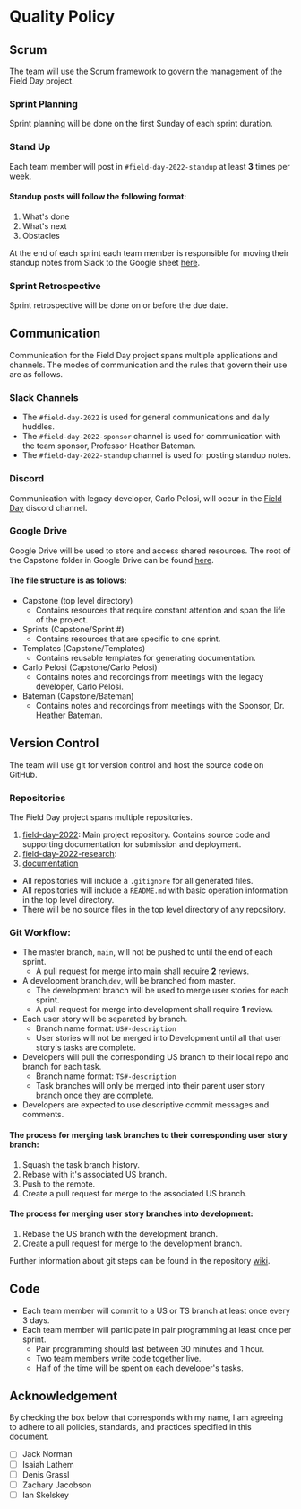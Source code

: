 # Quality Policy

## Scrum

The team will use the Scrum framework to govern the management of the Field Day project.

### Sprint Planning

Sprint planning will be done on the first Sunday of each sprint duration.

### Stand Up

Each team member will post in `#field-day-2022-standup` at least **3** times per week. 

#### Standup posts will follow the following format:

1. What's done
2. What's next
3. Obstacles

At the end of each sprint each team member is responsible for moving their standup notes from Slack
to the Google sheet [here](https://docs.google.com/spreadsheets/d/1beFXzJNFcR82lcvSi-tIZXk3Qr86IBEQbFVrCKx_DNw/edit?usp=sharing).

### Sprint Retrospective

Sprint retrospective will be done on or before the due date.

## Communication

Communication for the Field Day project spans multiple applications and channels. The modes of communication and the 
rules that govern their use are as follows.

### Slack Channels

- The `#field-day-2022` is used for general communications and daily huddles.
- The `#field-day-2022-sponsor` channel is used for communication with the team sponsor, Professor Heather Bateman.
- The `#field-day-2022-standup` channel is used for posting standup notes. 


### Discord

Communication with legacy developer, Carlo Pelosi, will occur in the [Field Day](https://discord.gg/qfWDMEdUfr) 
discord channel.

### Google Drive

Google Drive will be used to store and access shared resources. The root of the Capstone folder in Google Drive can be 
found [here](https://drive.google.com/drive/folders/19JDGxjSamYeW-ZXcv5gNdX_IfooPdGxY?usp=sharing).

#### The file structure is as follows:

- Capstone (top level directory)
  - Contains resources that require constant attention and span the life of the project.
- Sprints (Capstone/Sprint #)
  - Contains resources that are specific to one sprint.
- Templates (Capstone/Templates)
  - Contains reusable templates for generating documentation.
- Carlo Pelosi (Capstone/Carlo Pelosi)
  - Contains notes and recordings from meetings with the legacy developer, Carlo Pelosi.
- Bateman (Capstone/Bateman)
  - Contains notes and recordings from meetings with the Sponsor, Dr. Heather Bateman.

## Version Control
The team will use git for version control and host the source code on GitHub.

### Repositories

The Field Day project spans multiple repositories.

1. [field-day-2022](https://github.com/Field-Day-2022/field-day-2022): Main project repository. Contains source code 
and supporting documentation for submission and deployment.
2. [field-day-2022-research](https://github.com/Field-Day-2022/field-day-2022-research): 
3. [documentation](https://github.com/Field-Day-2022/documentation)

- All repositories will include a `.gitignore` for all generated files.
- All repositories will include a `README.md` with basic operation information in the top level directory.
- There will be no source files in the top level directory of any repository.



### Git Workflow:
- The master branch, `main`, will not be pushed to until the end of each sprint.
  - A pull request for merge into main shall require **2** reviews.
- A development branch,`dev`, will be branched from master.
  - The development branch will be used to merge user stories for each sprint.
  - A pull request for merge into development shall require **1** review.
- Each user story will be separated by branch. 
  - Branch name format: `US#-description`
  - User stories will not be merged into Development until all that user story's tasks are complete.
- Developers will pull the corresponding US branch to their local repo and branch for each task.
  - Branch name format: `TS#-description`
  - Task branches will only be merged into their parent user story branch once they are complete.
- Developers are expected to use descriptive commit messages and comments.
#### The process for merging task branches to their corresponding user story branch:
1. Squash the task branch history.
2. Rebase with it's associated US branch.
3. Push to the remote.
4. Create a pull request for merge to the associated US branch.
#### The process for merging user story branches into development:
1. Rebase the US branch with the development branch.
2. Create a pull request for merge to the development branch.

Further information about git steps can be found in the repository [wiki](https://github.com/Field-Day-2022/field-day-2022/wiki).

## Code

- Each team member will commit to a US or TS branch at least once every 3 days.
- Each team member will participate in pair programming at least once per sprint.
  - Pair programming should last between 30 minutes and 1 hour.
  - Two team members write code together live.
  - Half of the time will be spent on each developer's tasks.

## Acknowledgement

By checking the box below that corresponds with my name, I am agreeing to adhere to all policies, standards, 
and practices specified in this document.

- [ ] Jack Norman
- [ ] Isaiah Lathem
- [ ] Denis Grassl
- [ ] Zachary Jacobson
- [ ] Ian Skelskey